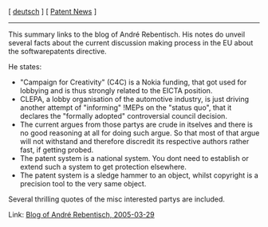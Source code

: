 \[ [ deutsch](Clepa0503De "wikilink") \] \[ [ Patent
News](SwpatcninoEn "wikilink") \]

------------------------------------------------------------------------

This summary links to the blog of André Rebentisch. His notes do unveil
several facts about the current discussion making process in the EU
about the softwarepatents directive.

He states:

-   \"Campaign for Creativity\" (C4C) is a Nokia funding, that got used
    for lobbying and is thus strongly related to the EICTA position.
-   CLEPA, a lobby organisation of the automotive industry, is just
    driving another attempt of \"informing\" !MEPs on the \"status
    quo\", that it declares the \"formally adopted\" controversial
    council decision.
-   The current argues from those partys are crude in itselves and there
    is no good reasoning at all for doing such argue. So that most of
    that argue will not withstand and therefore discredit its respective
    authors rather fast, if getting probed.
-   The patent system is a national system. You dont need to establish
    or extend such a system to get protection elsewhere.
-   The patent system is a sledge hammer to an object, whilst copyright
    is a precision tool to the very same object.

Several thrilling quotes of the misc interested partys are included.

Link: [Blog of André Rebentisch,
2005-03-29](http://rebentisch.blogspot.com/2005/03/repeat-until-11-2.html "wikilink")
